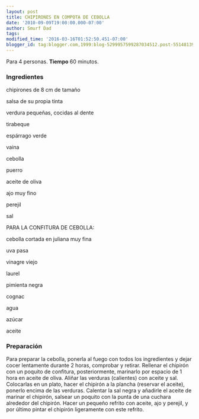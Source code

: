 ```yaml
---
layout: post
title: CHIPIRONES EN COMPOTA DE CEBOLLA
date: '2010-09-09T19:00:00.000-07:00'
author: Smurf Dad
tags: 
modified_time: '2016-03-16T01:52:50.451-07:00'
blogger_id: tag:blogger.com,1999:blog-5299957599287034512.post-551481393409326315
---
```


Para 4 personas.
<b>Tiempo</b> 60 minutos.

<h3>Ingredientes</h3>

chipirones de 8 cm de tamaño

salsa de su propia tinta

verdura pequeñas, cocidas al dente

tirabeque

espárrago verde

vaina

cebolla

puerro

aceite de oliva

ajo muy fino

perejil

sal

PARA LA CONFITURA DE CEBOLLA:

cebolla cortada en juliana muy fina

uva pasa

vinagre viejo

laurel

pimienta negra

cognac

agua

azúcar

aceite

<h3>Preparación</h3>

Para preparar la cebolla, ponerla al fuego con todos los ingredientes y dejar cocer lentamente durante 2 horas, comprobar y retirar. Rellenar el chipirón con un poquito de confitura, posteriormente, marinarlo por espacio de 1 hora en aceite de oliva. Aliñar las verduras (calientes) con aceite y sal. Colocarlas en un plato, hacer el chipirón a la plancha (reservar el aceite), ponerlo encima de las verduras. Calentar la sal negra y añadirle el aceite de marinar el chipirón, salsear un poquito con la punta de una cuchara alrededor del chipirón. Hacer un pequeño refrito con aceite, ajo y perejil, y por último pintar el chipirón ligeramente con este refrito.


